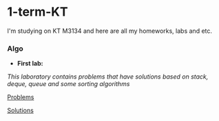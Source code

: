 # 1-term-KT
I'm studying on KT M3134 and here are all my homeworks, labs and etc.

### Algo
- **First lab:** 

*This laboratory contains problems that have solutions based on stack, deque, queue and some sorting algorithms*

[Problems](https://codeforces.com/group/IcRBR8epox/contest/298374)

[Solutions](https://github.com/semischastnoff/1-term-KT/tree/main/algo/1lab_heaps_sorts)
